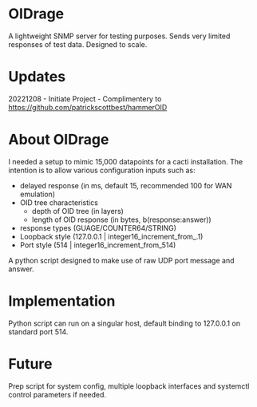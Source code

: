 # OIDrage
A lightweight SNMP server for testing purposes.  Sends very limited responses of test data.  Designed to scale.

# Updates
20221208 - Initiate Project - Complimentery to https://github.com/patrickscottbest/hammerOID

# About OIDrage
I needed a setup to mimic 15,000 datapoints for a cacti installation.  The intention is to allow various configuration inputs such as: 

- delayed response (in ms, default 15, recommended 100 for WAN emulation) 
- OID tree characteristics 
  - depth of OID tree (in layers)
  - length of OID response (in bytes, b(response:answer)) 
- response types (GUAGE/COUNTER64/STRING)
- Loopback style (127.0.0.1 | integer16_increment_from_.1)
- Port style (514 | integer16_increment_from_514)


A python script designed to make use of raw UDP port message and answer.

# Implementation
Python script can run on a singular host, default binding to 127.0.0.1 on standard port 514.

# Future
Prep script for system config, multiple loopback interfaces and systemctl control parameters if needed.



